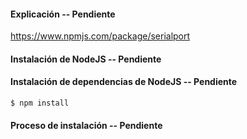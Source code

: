 #### Explicación -- Pendiente

https://www.npmjs.com/package/serialport

#### Instalación de NodeJS -- Pendiente

#### Instalación de dependencias de NodeJS -- Pendiente

```sh
$ npm install
```

#### Proceso de instalación -- Pendiente




